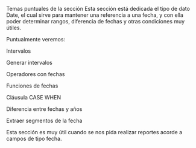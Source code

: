 Temas puntuales de la sección
Esta sección está dedicada el tipo de dato Date, el cual sirve para mantener una referencia a una fecha, y con ella poder determinar rangos, diferencia de fechas y otras condiciones muy útiles.



Puntualmente veremos:



Intervalos

Generar intervalos

Operadores con fechas

Funciones de fechas

Cláusula CASE WHEN

Diferencia entre fechas y años

Extraer segmentos de la fecha



Esta sección es muy útil cuando se nos pida realizar reportes acorde a campos de tipo fecha.
